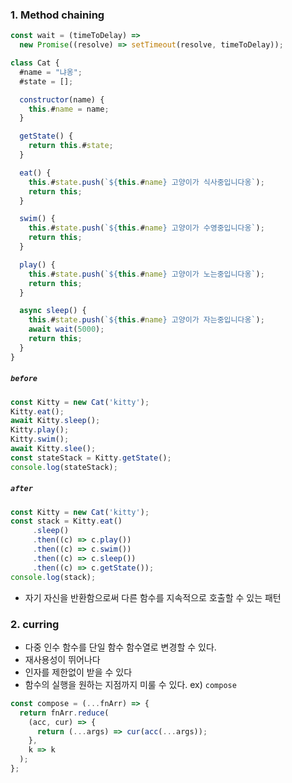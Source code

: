 ### 1. Method chaining
```javascript
const wait = (timeToDelay) =>
  new Promise((resolve) => setTimeout(resolve, timeToDelay));

class Cat {
  #name = "냐옹";
  #state = [];

  constructor(name) {
    this.#name = name;
  }

  getState() {
    return this.#state;
  }

  eat() {
    this.#state.push(`${this.#name} 고양이가 식사중입니다옹`);
    return this;
  }

  swim() {
    this.#state.push(`${this.#name} 고양이가 수영중입니다옹`);
    return this;
  }

  play() {
    this.#state.push(`${this.#name} 고양이가 노는중입니다옹`);
    return this;
  }

  async sleep() {
    this.#state.push(`${this.#name} 고양이가 자는중입니다옹`);
    await wait(5000);
    return this;
  }
}
```

##### `before`
```javascript
const Kitty = new Cat('kitty');
Kitty.eat();
await Kitty.sleep();
Kitty.play();
Kitty.swim();
await Kitty.slee();
const stateStack = Kitty.getState();
console.log(stateStack);
```


##### `after`
```javascript
const Kitty = new Cat('kitty');
const stack = Kitty.eat()
     .sleep()
     .then((c) => c.play())
     .then((c) => c.swim())
     .then((c) => c.sleep())
     .then((c) => c.getState());
console.log(stack);
```

- 자기 자신을 반환함으로써 다른 함수를 지속적으로 호출할 수 있는 패턴


### 2. curring
- 다중 인수 함수를 단일 함수 함수열로 변경할 수 있다.
- 재사용성이 뛰어나다
- 인자를 제한없이 받을 수 있다
- 함수의 실행을 원하는 지점까지 미룰 수 있다.
ex) `compose`
```javascript
const compose = (...fnArr) => {
  return fnArr.reduce(
    (acc, cur) => {
      return (...args) => cur(acc(...args));
    },
    k => k
  );
};
```
